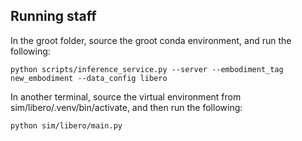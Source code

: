 ## Running staff

In the groot folder, source the groot conda environment, and run the following:
```
python scripts/inference_service.py --server --embodiment_tag new_embodiment --data_config libero
```

In another terminal, source the virtual environment from sim/libero/.venv/bin/activate, and then run the following:
```
python sim/libero/main.py
```
